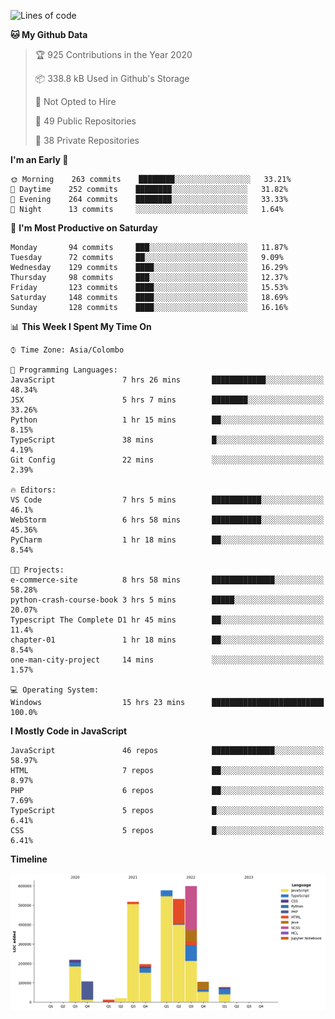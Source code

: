 
<!--START_SECTION:waka-->
![Lines of code](https://img.shields.io/badge/From%20Hello%20World%20I%27ve%20Written-2.2%20million%20lines%20of%20code-blue)

**🐱 My Github Data** 

> 🏆 925 Contributions in the Year 2020
 > 
> 📦 338.8 kB Used in Github's Storage 
 > 
> 🚫 Not Opted to Hire
 > 
> 📜 49 Public Repositories
 > 
> 🔑 38 Private Repositories 

**I'm an Early 🐤** 

```text
🌞 Morning    263 commits    ████████░░░░░░░░░░░░░░░░░   33.21% 
🌆 Daytime    252 commits    ████████░░░░░░░░░░░░░░░░░   31.82% 
🌃 Evening    264 commits    ████████░░░░░░░░░░░░░░░░░   33.33% 
🌙 Night      13 commits     ░░░░░░░░░░░░░░░░░░░░░░░░░   1.64%

```
📅 **I'm Most Productive on Saturday** 

```text
Monday       94 commits     ███░░░░░░░░░░░░░░░░░░░░░░   11.87% 
Tuesday      72 commits     ██░░░░░░░░░░░░░░░░░░░░░░░   9.09% 
Wednesday    129 commits    ████░░░░░░░░░░░░░░░░░░░░░   16.29% 
Thursday     98 commits     ███░░░░░░░░░░░░░░░░░░░░░░   12.37% 
Friday       123 commits    ████░░░░░░░░░░░░░░░░░░░░░   15.53% 
Saturday     148 commits    ████░░░░░░░░░░░░░░░░░░░░░   18.69% 
Sunday       128 commits    ████░░░░░░░░░░░░░░░░░░░░░   16.16%

```


📊 **This Week I Spent My Time On** 

```text
⌚︎ Time Zone: Asia/Colombo

💬 Programming Languages: 
JavaScript               7 hrs 26 mins       ████████████░░░░░░░░░░░░░   48.34% 
JSX                      5 hrs 7 mins        ████████░░░░░░░░░░░░░░░░░   33.26% 
Python                   1 hr 15 mins        ██░░░░░░░░░░░░░░░░░░░░░░░   8.15% 
TypeScript               38 mins             █░░░░░░░░░░░░░░░░░░░░░░░░   4.19% 
Git Config               22 mins             ░░░░░░░░░░░░░░░░░░░░░░░░░   2.39%

🔥 Editors: 
VS Code                  7 hrs 5 mins        ███████████░░░░░░░░░░░░░░   46.1% 
WebStorm                 6 hrs 58 mins       ███████████░░░░░░░░░░░░░░   45.36% 
PyCharm                  1 hr 18 mins        ██░░░░░░░░░░░░░░░░░░░░░░░   8.54%

🐱‍💻 Projects: 
e-commerce-site          8 hrs 58 mins       ██████████████░░░░░░░░░░░   58.28% 
python-crash-course-book 3 hrs 5 mins        █████░░░░░░░░░░░░░░░░░░░░   20.07% 
Typescript The Complete D1 hr 45 mins        ██░░░░░░░░░░░░░░░░░░░░░░░   11.4% 
chapter-01               1 hr 18 mins        ██░░░░░░░░░░░░░░░░░░░░░░░   8.54% 
one-man-city-project     14 mins             ░░░░░░░░░░░░░░░░░░░░░░░░░   1.57%

💻 Operating System: 
Windows                  15 hrs 23 mins      █████████████████████████   100.0%

```

**I Mostly Code in JavaScript** 

```text
JavaScript               46 repos            ██████████████░░░░░░░░░░░   58.97% 
HTML                     7 repos             ██░░░░░░░░░░░░░░░░░░░░░░░   8.97% 
PHP                      6 repos             ██░░░░░░░░░░░░░░░░░░░░░░░   7.69% 
TypeScript               5 repos             █░░░░░░░░░░░░░░░░░░░░░░░░   6.41% 
CSS                      5 repos             █░░░░░░░░░░░░░░░░░░░░░░░░   6.41%

```


**Timeline**

![Chart not found](https://github.com/ccweerasinghe1994/ccweerasinghe1994/blob/master/charts/bar_graph.png) 


<!--END_SECTION:waka-->
